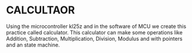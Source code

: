 # CALCULTAOR
Using the microcontroller kl25z and in the software of MCU we create this practice called calculator. This calculator can make some operations like Addition, Subtraction, Multiplication, Division, Modulus and with pointers and an state machine.
